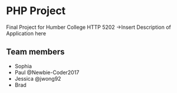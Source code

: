 # PHP Project
Final Project for Humber College HTTP 5202
->Insert Description of Application here

## Team members
 * Sophia
 * Paul @Newbie-Coder2017
 * Jessica @jwong92
 * Brad
 
